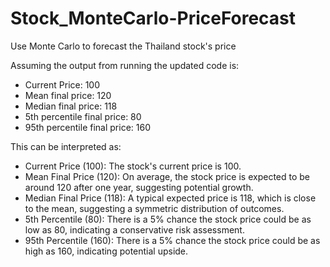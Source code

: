 # Stock_MonteCarlo-PriceForecast
Use Monte Carlo to forecast the Thailand stock's price

Assuming the output from running the updated code is: 
  - Current Price: 100 
  - Mean final price: 120 
  - Median final price: 118 
  - 5th percentile final price: 80 
  - 95th percentile final price: 160

This can be interpreted as: 
  - Current Price (100): The stock's current price is 100. 
  - Mean Final Price (120): On average, the stock price is expected to be around 120 after one year, suggesting potential growth. 
  - Median Final Price (118): A typical expected price is 118, which is close to the mean, suggesting a symmetric distribution of outcomes. 
  - 5th Percentile (80): There is a 5% chance the stock price could be as low as 80, indicating a conservative risk assessment. 
  - 95th Percentile (160): There is a 5% chance the stock price could be as high as 160, indicating potential upside.
